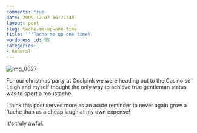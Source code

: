 ```yaml
---
comments: true
date: 2009-12-07 16:27:48
layout: post
slug: tache-me-up-one-time
title: '''Tache me up one time!'
wordpress_id: 65
categories:
- General
---
```



    


![Img_0027](http://ianthomasnet.files.wordpress.com/2009/12/img_0027.jpg?w=225)





For our christmas party at Coolpink we were heading out to the Casino so Leigh and myself thought the only way to achieve true gentleman status was to sport a moustache. 

I think this post serves more as an acute reminder to never again grow a 'tache than as a cheap laugh at my own expense! 

It's truly awful.


  
